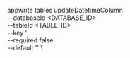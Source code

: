 appwrite tables updateDatetimeColumn \
        --databaseId <DATABASE_ID> \
        --tableId <TABLE_ID> \
        --key '' \
        --required false \
        --default '' \

